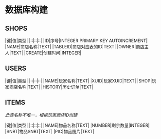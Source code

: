 # 数据库构建

## SHOPS

|键|值|类型|
|::|::|::|
|ID|序号|INTEGER PRIMARY KEY AUTOINCREMENT|
|NAME|商店名称|TEXT|
|TABLEID|商店对应表的ID|TEXT|
|OWNER|商店主人|TEXT|
|CREATE|创建时间|INTEGER|

## USERS

|键|值|类型|
|::|::|::|
|NAME|玩家名称|TEXT|
|XUID|玩家XUID|TEXT|
|SHOP|玩家商店名称|TEXT|
|HISTORY|历史订单|TEXT|

## ITEMS

*此表名称不唯一，根据玩家商店ID创建*

|键|值|类型|
|::|::|::|
|NAME|物品名称|TEXT|
|NUMBER|剩余数量|INTEGER|
|SNBT|物品SNBT|TEXT|
|PIC|物品图片|TEXT|
